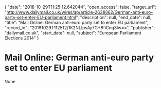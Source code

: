 {
  "date": "2018-10-29T11:25:12.642044", 
  "open_access": false, 
  "target_url": "http://www.dailymail.co.uk/wires/ap/article-2638862/German-anti-euro-party-set-enter-EU-parliament.html", 
  "description": null, 
  "end_date": null, 
  "title": "Mail Online: German anti-euro party set to enter EU parliament", 
  "record_id": "20181029T112512/1K2NLIpsAy7G+8fiGnq3lw==", 
  "publisher": "dailymail.co.uk", 
  "start_date": null, 
  "subject": "European Parliament Elections 2014"
}

# Mail Online: German anti-euro party set to enter EU parliament

None